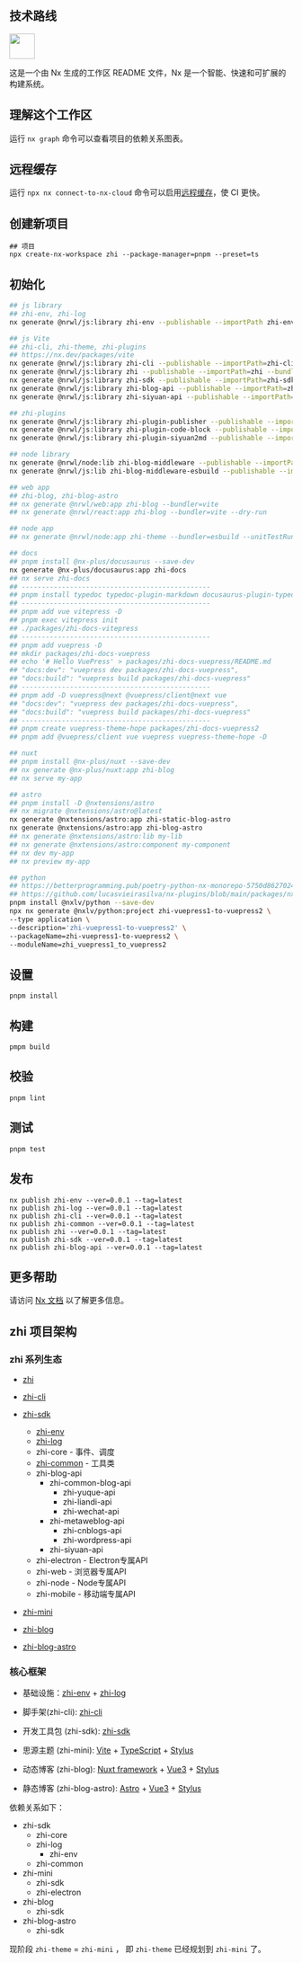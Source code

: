 ## 技术路线

<a alt="Nx logo" href="https://nx.dev" target="_blank" rel="noreferrer"><img src="https://raw.githubusercontent.com/nrwl/nx/master/images/nx-logo.png" width="45"></a>

这是一个由 Nx 生成的工作区 README 文件，Nx 是一个智能、快速和可扩展的构建系统。

## 理解这个工作区

运行 `nx graph` 命令可以查看项目的依赖关系图表。

## 远程缓存

运行 `npx nx connect-to-nx-cloud` 命令可以启用[远程缓存](https://nx.app/)，使 CI 更快。

## 创建新项目

```
## 项目  
npx create-nx-workspace zhi --package-manager=pnpm --preset=ts  
```

## 初始化

```bash
## js library
## zhi-env, zhi-log
nx generate @nrwl/js:library zhi-env --publishable --importPath zhi-env

## js Vite
## zhi-cli, zhi-theme, zhi-plugins
## https://nx.dev/packages/vite
nx generate @nrwl/js:library zhi-cli --publishable --importPath=zhi-cli  --bundler=vite --unitTestRunner=vitest
nx generate @nrwl/js:library zhi --publishable --importPath=zhi --bundler=vite --unitTestRunner=vitest
nx generate @nrwl/js:library zhi-sdk --publishable --importPath=zhi-sdk  --bundler=vite --unitTestRunner=vitest
nx generate @nrwl/js:library zhi-blog-api --publishable --importPath=zhi-blog-api  --bundler=vite --unitTestRunner=vitest
nx generate @nrwl/js:library zhi-siyuan-api --publishable --importPath=zhi-siyuan-api  --bundler=vite --unitTestRunner=vitest

## zhi-plugins
nx generate @nrwl/js:library zhi-plugin-publisher --publishable --importPath=zhi-plugin-publisher --bundler=vite --unitTestRunner=vitest
nx generate @nrwl/js:library zhi-plugin-code-block --publishable --importPath=zhi-plugin-code-block --bundler=vite --unitTestRunner=vitest
nx generate @nrwl/js:library zhi-plugin-siyuan2md --publishable --importPath=zhi-plugin-siyuan2md --bundler=vite --unitTestRunner=vitest

## node library
nx generate @nrwl/node:lib zhi-blog-middleware --publishable --importPath=zhi-blog-middleware
nx generate @nrwl/js:lib zhi-blog-middleware-esbuild --publishable --importPath=zhi-blog-middleware-esbuild --bundler=esbuild

## web app
## zhi-blog, zhi-blog-astro
## nx generate @nrwl/web:app zhi-blog --bundler=vite
## nx generate @nrwl/react:app zhi-blog --bundler=vite --dry-run

## node app
## nx generate @nrwl/node:app zhi-theme --bundler=esbuild --unitTestRunner=none --dry-run

## docs
## pnpm install @nx-plus/docusaurus --save-dev
nx generate @nx-plus/docusaurus:app zhi-docs
## nx serve zhi-docs
## -----------------------------------------------
## pnpm install typedoc typedoc-plugin-markdown docusaurus-plugin-typedoc --save-dev
## -----------------------------------------------
## pnpm add vue vitepress -D
## pnpm exec vitepress init
## ./packages/zhi-docs-vitepress
## -----------------------------------------------
## pnpm add vuepress -D
## mkdir packages/zhi-docs-vuepress
## echo '# Hello VuePress' > packages/zhi-docs-vuepress/README.md
## "docs:dev": "vuepress dev packages/zhi-docs-vuepress",
## "docs:build": "vuepress build packages/zhi-docs-vuepress"
## -----------------------------------------------
## pnpm add -D vuepress@next @vuepress/client@next vue
## "docs:dev": "vuepress dev packages/zhi-docs-vuepress",
## "docs:build": "vuepress build packages/zhi-docs-vuepress"
## -----------------------------------------------
## pnpm create vuepress-theme-hope packages/zhi-docs-vuepress2
## pnpm add @vuepress/client vue vuepress vuepress-theme-hope -D

## nuxt
## pnpm install @nx-plus/nuxt --save-dev
## nx generate @nx-plus/nuxt:app zhi-blog
## nx serve my-app

## astro
## pnpm install -D @nxtensions/astro
## nx migrate @nxtensions/astro@latest
nx generate @nxtensions/astro:app zhi-static-blog-astro
nx generate @nxtensions/astro:app zhi-blog-astro
## nx generate @nxtensions/astro:lib my-lib
## nx generate @nxtensions/astro:component my-component
## nx dev my-app
## nx preview my-app

## python
## https://betterprogramming.pub/poetry-python-nx-monorepo-5750d8627024
## https://github.com/lucasvieirasilva/nx-plugins/blob/main/packages/nx-python/README.md
pnpm install @nxlv/python --save-dev
npx nx generate @nxlv/python:project zhi-vuepress1-to-vuepress2 \
--type application \
--description='zhi-vuepress1-to-vuepress2' \
--packageName=zhi-vuepress1-to-vuepress2 \
--moduleName=zhi_vuepress1_to_vuepress2
```

## 设置

```
pnpm install
```

## 构建

```
pmpm build
```

## 校验

```
pnpm lint
```

## 测试

```
pnpm test  
```

## 发布

```
nx publish zhi-env --ver=0.0.1 --tag=latest  
nx publish zhi-log --ver=0.0.1 --tag=latest  
nx publish zhi-cli --ver=0.0.1 --tag=latest
nx publish zhi-common --ver=0.0.1 --tag=latest
nx publish zhi --ver=0.0.1 --tag=latest
nx publish zhi-sdk --ver=0.0.1 --tag=latest
nx publish zhi-blog-api --ver=0.0.1 --tag=latest
```

## 更多帮助

请访问 [Nx 文档](https://nx.dev/) 以了解更多信息。

## zhi 项目架构

### zhi 系列生态

* [zhi](https://github.com/terwer/zhi)

* [zhi-cli](https://github.com/terwer/zhi-cli)

* [zhi-sdk](https://github.com/terwer/zhi-sdk)
  * [zhi-env](https://github.com/terwer/zhi-env)
  * [zhi-log](https://github.com/terwer/zhi-log)
  * zhi-core - 事件、调度
  * [zhi-common](https://github.com/terwer/zhi-common) - 工具类
  * zhi-blog-api
    * zhi-common-blog-api
      * zhi-yuque-api
      * zhi-liandi-api
      * zhi-wechat-api
    * zhi-metaweblog-api
      * zhi-cnblogs-api
      * zhi-wordpress-api
    * zhi-siyuan-api
  * zhi-electron - Electron专属API
  * zhi-web - 浏览器专属API
  * zhi-node - Node专属API
  * zhi-mobile - 移动端专属API

* [zhi-mini](https://github.com/terwer/zhi-mini)
* [zhi-blog](https://github.com/terwer/zhi-blog)
* [zhi-blog-astro](https://github.com/terwer/zhi-blog-astro)


### 核心框架

- 基础设施：[zhi-env](https://github.com/terwer/zhi-env) + [zhi-log](https://github.com/terwer/zhi-log)

- 脚手架(zhi-cli): [zhi-cli](https://github.com/terwer/zhi-cli)

- 开发工具包 (zhi-sdk): [zhi-sdk](https://github.com/terwer/zhi-sdk)

- 思源主题 (zhi-mini): [Vite](https://vitejs.dev/) + [TypeScript](https://www.typescriptlang.org/) + [Stylus](https://stylus-lang.com/)

- 动态博客 (zhi-blog): [Nuxt framework](https://nuxt.com/) + [Vue3](https://vuejs.org/) + [Stylus](https://stylus-lang.com/)

- 静态博客 (zhi-blog-astro): [Astro](https://astro.build/) + [Vue3](https://vuejs.org/) + [Stylus](https://stylus-lang.com/)

依赖关系如下：

* zhi-sdk
  * zhi-core
  * zhi-log
    * zhi-env
  * zhi-common
* zhi-mini
  * zhi-sdk
  * zhi-electron
* zhi-blog
  * zhi-sdk
* zhi-blog-astro
  * zhi-sdk

现阶段 `zhi-theme` = `zhi-mini` ， 即 `zhi-theme` 已经规划到 `zhi-mini` 了。
